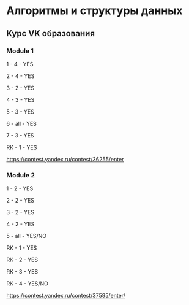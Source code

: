 # Алгоритмы и структуры данных

## Курс VK образования

### Module 1

1 - 4 - YES

2 - 4 - YES

3 - 2 - YES

4 - 3 - YES

5 - 3 - YES

6 - all - YES

7 - 3 - YES

RK - 1 - YES

https://contest.yandex.ru/contest/36255/enter 

### Module 2

1 - 2 - YES

2 - 2 - YES

3 - 2 - YES

4 - 2 - YES

5 - all - YES/NO

RK - 1 - YES

RK - 2 - YES

RK - 3 - YES

RK - 4 - YES/NO


https://contest.yandex.ru/contest/37595/enter/